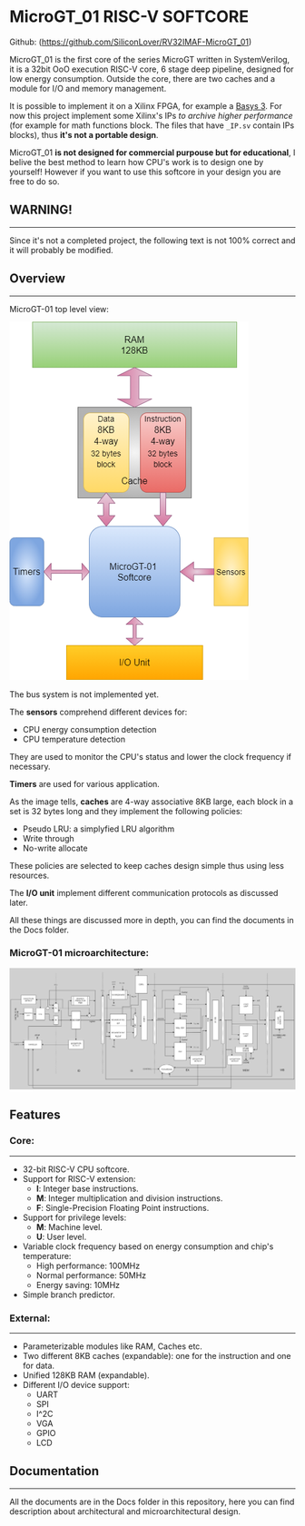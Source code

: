 # **MicroGT_01 RISC-V SOFTCORE**

Github: (https://github.com/SiliconLover/RV32IMAF-MicroGT_01)

MicroGT_01 is the first core of the series MicroGT written in SystemVerilog, it is a 32bit OoO execution RISC-V core, 6 stage deep pipeline, designed for low energy consumption. Outside the core, there are two caches and a module for I/O and memory management.


It is possible to implement it on a Xilinx FPGA, for example a [Basys 3](https://store.digilentinc.com/basys-3-artix-7-fpga-beginner-board-recommended-for-introductory-users/). For now this project implement some Xilinx's IPs *to archive higher performance* (for example for math functions block. The files that have `_IP.sv` contain IPs blocks), thus **it's not a portable design**. 

MicroGT_01 **is not designed for commercial purpouse but for educational**, I belive the best method to learn how CPU's work is to design one by yourself! However if you want to 
use this softcore in your design you are free to do so.




## **WARNING!**
---

Since it's not a completed project, the following text is not 100% correct and it will probably be modified.




## Overview
---

MicroGT-01 top level view:


  ![plot](Docs/Images/Top.png)


The bus system is not implemented yet.

The **sensors** comprehend different devices for:
  * CPU energy consumption detection
  * CPU temperature detection

They are used to monitor the CPU's status and lower the clock frequency if necessary.

**Timers** are used for various application.

As the image tells, **caches** are 4-way associative 8KB large, each block in a set is 32 bytes long and they implement the following policies:
  * Pseudo LRU: a simplyfied LRU algorithm
  * Write through
  * No-write allocate

These policies are selected to keep caches design simple thus using less resources.

The **I/O unit** implement different communication protocols as discussed later.

All these things are discussed more in depth, you can find the documents in the Docs 
folder.

### MicroGT-01 microarchitecture:

  ![plot](Docs/Images/uArch.png)


## Features

### **Core**:
---
* 32-bit RISC-V CPU softcore.
* Support for RISC-V extension:
  * **I**: Integer base instructions.
  * **M**: Integer multiplication and division instructions.
  * **F**: Single-Precision Floating Point instructions.
* Support for privilege levels:
  * **M**: Machine level.
  * **U**: User level.
* Variable clock frequency based on energy consumption and chip's temperature: 
  * High performance: 100MHz
  * Normal performance: 50MHz
  * Energy saving: 10MHz
* Simple branch predictor.

### **External**:
---
* Parameterizable modules like RAM, Caches etc.
* Two different 8KB caches (expandable): one for the instruction and one for data.
* Unified 128KB RAM (expandable).
* Different I/O device support:
  * UART
  * SPI
  * I^2C
  * VGA
  * GPIO
  * LCD



## Documentation
---

All the documents are in the Docs folder in this repository, here you can find description about architectural and microarchitectural design.

